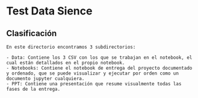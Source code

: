 # Test Data Sience
## Clasificación
    En este directorio encontramos 3 subdirectorios:

    - Data: Contiene los 3 CSV con los que se trabajan en el notebook, el cual están detallados en el propio notebook.
    - Notebooks: Contiene el notebook de entrega del proyecto documentado y ordenado, que se puede visualizar y ejecutar por orden como un documento jupyter cualquiera.
    - PPT: Contiene una presentación que resume visualmente todas las fases de la entrega.